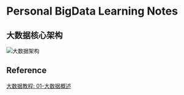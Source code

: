 # Personal BigData Learning Notes

## 大数据核心架构
![大数据架构](http://132.232.244.108/nat123CacheFolder/7777772E626470742E6E6574/09dc3e33ff784dada872752cd594469bCD30CE39D036D038DF39C535C73ACE31_10e825a5cf31393d848171cb38fd2e50/cn/wp-content/uploads/2019/01/bigdata.png)


## Reference
[大数据教程: 01-大数据概述](http://www.bdpt.net/cn/2019/01/01/大数据教程-01-大数据概述/)
